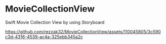 # MovieCollectionView
Swift Movie Collection View by using Storyboard



https://github.com/rezzak32/MovieCollectionView/assets/110045805/3c590c3d-4316-4539-ac4a-325ebb345a2c

